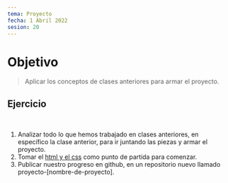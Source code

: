 ```yaml
---
tema: Proyecto
fecha: 1 Abril 2022
sesion: 20
---
```


# Objetivo

> Aplicar los conceptos de clases anteriores para armar el proyecto.

## Ejercicio

<br>

1. Analizar todo lo que hemos trabajado en clases anteriores, en específico la clase anterior, para ir juntando las piezas y armar el proyecto.
2. Tomar el [html y el css](https://gist.github.com/venturamichel/70d63071d43456e08dd4ab07a5694267) como punto de partida para comenzar.
3. Publicar nuestro progreso en github, en un repositorio nuevo llamado proyecto-[nombre-de-proyecto].
